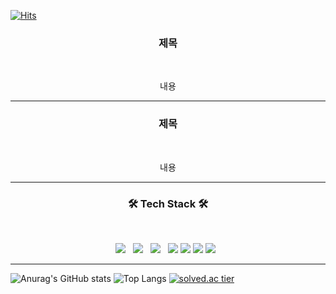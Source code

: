 [![Hits](https://hits.seeyoufarm.com/api/count/incr/badge.svg?url=https%3A%2F%2Fgithub.com%2Fmungkeu93&count_bg=%2300B231&title_bg=%23535353&icon=&icon_color=%23E7E7E7&title=hits&edge_flat=false)](https://hits.seeyoufarm.com)

<h3 align="center"><b>제목</b></h3>
</br>
<p align="center">
  내용
</p>

---

<h3 align="center"><b>제목</b></h3>
</br>
<p align="center">
  내용
</p>

---

<h3 align="center"><b>🛠 Tech Stack 🛠</b></h3>
</br>
<p align="center">
<img src="https://img.shields.io/badge/HTML5-E34F26?style=flat-square&logo=HTML5&logoColor=white"/></a> &nbsp
<img src="https://img.shields.io/badge/CSS3-1572B6?style=flat-square&logo=CSS3&logoColor=white"/></a> &nbsp
<img src="https://img.shields.io/badge/JavaScript-F7DF1E?style=flat-square&logo=JavaScript&logoColor=white"/></a> &nbsp
<img src="https://img.shields.io/badge/Csharp-239120?style=flat-squar&logo=C Sharp&logoColor=black"/>
<img src="https://img.shields.io/badge/.NET-512BD4?style=flat-square&logo=.NET&logoColor=white"/>
<img src="https://img.shields.io/badge/{내용}-{배경 색깔}?style={스타일}&logo={로고이름}&logoColor={로고 색깔}"/>
<img src="https://img.shields.io/badge/Amazon AWS-232F3E?style=flat-square&logo=Amazon%20AWS&logoColor=white"/></a> &nbsp </p>

---
  
![Anurag's GitHub stats](https://github-readme-stats.vercel.app/api?username=Mungkeu93&&show_icons=true&theme=tokyonight)
![Top Langs](https://github-readme-stats.vercel.app/api/top-langs/?username=Mungkeu93&layout=compact&theme=tokyonight)
[![solved.ac tier](http://mazassumnida.wtf/api/v2/generate_badge?boj=Mungkeu93)](https://solved.ac/Mungkeu93)

<!--
**Mungkeu93/Mungkeu93** is a ✨ _special_ ✨ repository because its `README.md` (this file) appears on your GitHub profile.

Here are some ideas to get you started:

- 🔭 I’m currently working on ...
- 🌱 I’m currently learning ...
- 👯 I’m looking to collaborate on ...
- 🤔 I’m looking for help with ...
- 💬 Ask me about ...
- 📫 How to reach me: ...
- 😄 Pronouns: ...
- ⚡ Fun fact: ...
-->
